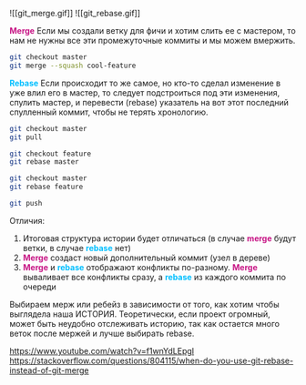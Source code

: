 ![[git_merge.gif]]
![[git_rebase.gif]]

<b style="color: mediumvioletred;">Merge</b>
Если мы создали ветку для фичи и хотим слить ее с мастером, то нам не нужны все эти промежуточные коммиты и мы можем вмержить.
```bash
git checkout master
git merge --squash cool-feature 
```

<b style="color: deepskyblue;">Rebase</b>
Если происходит то же самое, но кто-то сделал изменение в уже влил его в мастер, то следует подстроиться под эти изменения, спулить мастер, и перевести (rebase) указатель на вот этот последний спулленный коммит, чтобы не терять хронологию.
```bash
git checkout master 
git pull 

git checkout feature
git rebase master

git checkout master
git rebase feature

git push
```

Отличия:
1) Итоговая структура истории будет отличаться (в случае <b style="color: mediumvioletred">merge</b> будут ветки, в случае <b style="color: deepskyblue;">rebase</b> нет)
2) <b style="color: mediumvioletred">Merge</b> создаст новый дополнительный коммит (узел в дереве)
3) <b style="color: mediumvioletred">Merge</b> и <b style="color: deepskyblue;">rebase</b> отображают конфликты по-разному. <b style="color: mediumvioletred">Merge</b> вываливает все конфликты сразу, а  <b style="color: deepskyblue;">rebase</b> из каждого коммита по очереди

Выбираем мерж или ребейз в зависимости от того, как хотим чтобы выглядела наша ИСТОРИЯ. 
Теоретически, если проект огромный, может быть неудобно отслеживать историю, так как остается много веток после мержей и лучше выбирать rebase. 

https://www.youtube.com/watch?v=f1wnYdLEpgI
https://stackoverflow.com/questions/804115/when-do-you-use-git-rebase-instead-of-git-merge